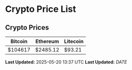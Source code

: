 # Crypto Price List

## Crypto Prices
| Bitcoin | Ethereum | Litecoin |
| ------- | -------- | -------- |
| $104617 | $2485.12 | $93.21 |
**Last Updated:** 2025-05-20 13:37 UTC
**Last Updated:** $DATE$
